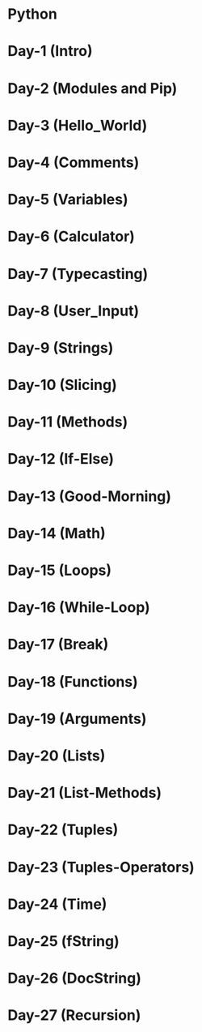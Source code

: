 # Python

# Day-1 (Intro)
# Day-2 (Modules and Pip)
# Day-3 (Hello_World)
# Day-4 (Comments)
# Day-5 (Variables)
# Day-6 (Calculator)
# Day-7 (Typecasting)
# Day-8 (User_Input)
# Day-9 (Strings)
# Day-10 (Slicing)
# Day-11 (Methods)
# Day-12 (If-Else)
# Day-13 (Good-Morning)
# Day-14 (Math)
# Day-15 (Loops)
# Day-16 (While-Loop)
# Day-17 (Break)
# Day-18 (Functions)
# Day-19 (Arguments)
# Day-20 (Lists)
# Day-21 (List-Methods)
# Day-22 (Tuples)
# Day-23 (Tuples-Operators)
# Day-24 (Time)
# Day-25 (fString)
# Day-26 (DocString)
# Day-27 (Recursion)

